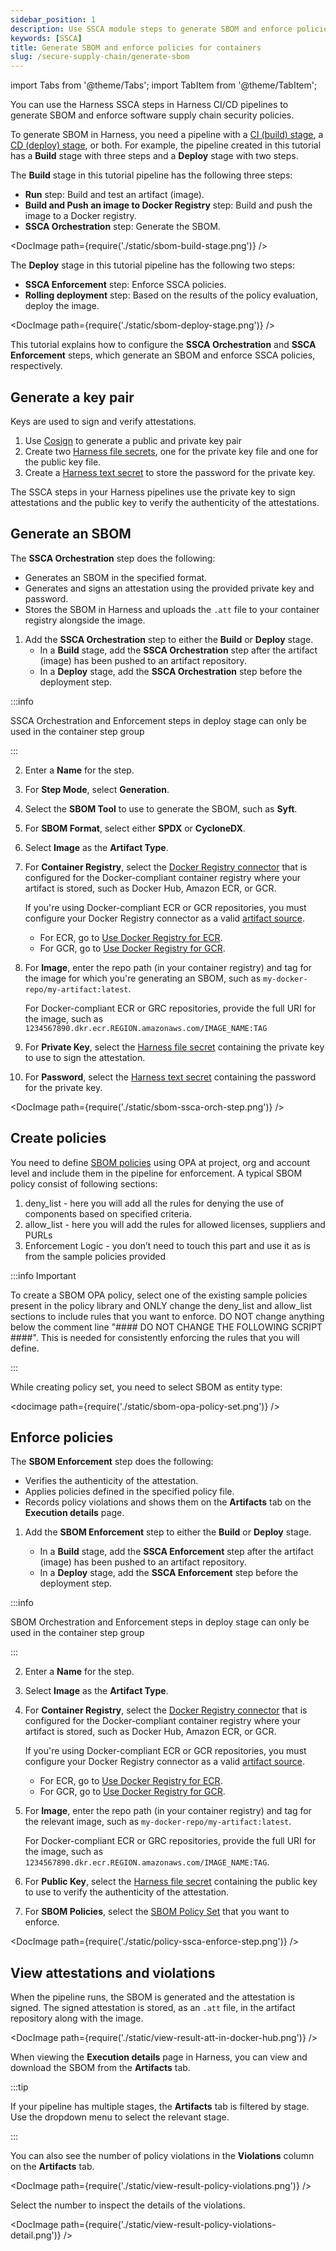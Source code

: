 ```yaml
---
sidebar_position: 1
description: Use SSCA module steps to generate SBOM and enforce policies in Harness pipelines.
keywords: [SSCA]
title: Generate SBOM and enforce policies for containers
slug: /secure-supply-chain/generate-sbom
---
```


import Tabs from '@theme/Tabs';
import TabItem from '@theme/TabItem';

You can use the Harness SSCA steps in Harness CI/CD pipelines to generate SBOM and enforce software supply chain security policies.

To generate SBOM in Harness, you need a pipeline with a [CI (build) stage](/docs/continuous-integration/use-ci/prep-ci-pipeline-components), a [CD (deploy) stage](/docs/continuous-delivery/get-started/key-concepts#stage), or both. For example, the pipeline created in this tutorial has a **Build** stage with three steps and a **Deploy** stage with two steps.

<Tabs>
  <TabItem value="build" label="Build stage" default>

The **Build** stage in this tutorial pipeline has the following three steps:

- **Run** step: Build and test an artifact (image).
- **Build and Push an image to Docker Registry** step: Build and push the image to a Docker registry.
- **SSCA Orchestration** step: Generate the SBOM.

<!-- ![](./static/sbom-build-stage.png) -->

<DocImage path={require('./static/sbom-build-stage.png')} />

</TabItem>
  <TabItem value="deploy" label="Deploy stage">

The **Deploy** stage in this tutorial pipeline has the following two steps:

- **SSCA Enforcement** step: Enforce SSCA policies.
- **Rolling deployment** step: Based on the results of the policy evaluation, deploy the image.

<!-- ![](./static/sbom-deploy-stage.png) -->

<DocImage path={require('./static/sbom-deploy-stage.png')} />

</TabItem>
</Tabs>

This tutorial explains how to configure the **SSCA Orchestration** and **SSCA Enforcement** steps, which generate an SBOM and enforce SSCA policies, respectively.

## Generate a key pair

Keys are used to sign and verify attestations.

1. Use [Cosign](https://docs.sigstore.dev/key_management/signing_with_self-managed_keys/) to generate a public and private key pair
2. Create two [Harness file secrets](/docs/platform/secrets/add-file-secrets), one for the private key file and one for the public key file.
3. Create a [Harness text secret](/docs/platform/Secrets/add-use-text-secrets) to store the password for the private key.

The SSCA steps in your Harness pipelines use the private key to sign attestations and the public key to verify the authenticity of the attestations.

## Generate an SBOM

The **SSCA Orchestration** step does the following:

- Generates an SBOM in the specified format.
- Generates and signs an attestation using the provided private key and password.
- Stores the SBOM in Harness and uploads the `.att` file to your container registry alongside the image.

1. Add the **SSCA Orchestration** step to either the **Build** or **Deploy** stage.
   - In a **Build** stage, add the **SSCA Orchestration** step after the artifact (image) has been pushed to an artifact repository.
   - In a **Deploy** stage, add the **SSCA Orchestration** step before the deployment step.

:::info

SSCA Orchestration and Enforcement steps in deploy stage can only be used in the container step group

:::

2. Enter a **Name** for the step.
3. For **Step Mode**, select **Generation**.
4. Select the **SBOM Tool** to use to generate the SBOM, such as **Syft**.
5. For **SBOM Format**, select either **SPDX** or **CycloneDX**.
6. Select **Image** as the **Artifact Type**.
7. For **Container Registry**, select the [Docker Registry connector](/docs/platform/Connectors/Cloud-providers/ref-cloud-providers/docker-registry-connector-settings-reference) that is configured for the Docker-compliant container registry where your artifact is stored, such as Docker Hub, Amazon ECR, or GCR.

   If you're using Docker-compliant ECR or GCR repositories, you must configure your Docker Registry connector as a valid [artifact source](/docs/continuous-delivery/x-platform-cd-features/services/artifact-sources).

   - For ECR, go to [Use Docker Registry for ECR](/docs/continuous-delivery/x-platform-cd-features/services/artifact-sources#amazon-elastic-container-registry-ecr).
   - For GCR, go to [Use Docker Registry for GCR](/docs/continuous-delivery/x-platform-cd-features/services/artifact-sources#google-container-registry-gcr).

8. For **Image**, enter the repo path (in your container registry) and tag for the image for which you're generating an SBOM, such as `my-docker-repo/my-artifact:latest`.

   For Docker-compliant ECR or GRC repositories, provide the full URI for the image, such as `1234567890.dkr.ecr.REGION.amazonaws.com/IMAGE_NAME:TAG`

9. For **Private Key**, select the [Harness file secret](/docs/platform/secrets/add-file-secrets) containing the private key to use to sign the attestation.
10. For **Password**, select the [Harness text secret](/docs/platform/Secrets/add-use-text-secrets) containing the password for the private key.

<!-- ![](./static/sbom-ssca-orch-step.png) -->

<DocImage path={require('./static/sbom-ssca-orch-step.png')} />

## Create policies

You need to define [SBOM policies](/docs/software-supply-chain-assurance/ssca-policies/create-ssca-policies)  using OPA at project, org and account level and include them in the pipeline for enforcement. A typical SBOM policy consist of following sections:

1. deny_list - here you will add all the rules for denying the use of components based on specified criteria.
2. allow_list - here you will add the rules for allowed licenses, suppliers and PURLs
3. Enforcement Logic - you don’t need to touch this part and use it as is from the sample policies provided


:::info Important

To create a SBOM OPA policy, select one of the existing sample policies present in the policy library and ONLY change the deny_list and allow_list sections to include rules that you want to enforce. DO NOT change anything below the comment line "#### DO NOT CHANGE THE FOLLOWING SCRIPT ####". This is needed for consistently enforcing the rules that you will define.

:::


While creating policy set, you need to select SBOM as entity type:


<!-- ![](./static/ssca-policy-file-store.png) -->

<docimage path={require('./static/sbom-opa-policy-set.png')} />

## Enforce policies

The **SBOM Enforcement** step does the following:

- Verifies the authenticity of the attestation.
- Applies policies defined in the specified policy file.
- Records policy violations and shows them on the **Artifacts** tab on the **Execution details** page.

1. Add the **SBOM Enforcement** step to either the **Build** or **Deploy** stage.

   - In a **Build** stage, add the **SSCA Enforcement** step after the artifact (image) has been pushed to an artifact repository.
   - In a **Deploy** stage, add the **SSCA Enforcement** step before the deployment step.

:::info

SBOM Orchestration and Enforcement steps in deploy stage can only be used in the container step group

:::

2. Enter a **Name** for the step.
3. Select **Image** as the **Artifact Type**.
4. For **Container Registry**, select the [Docker Registry connector](/docs/platform/Connectors/Cloud-providers/ref-cloud-providers/docker-registry-connector-settings-reference) that is configured for the Docker-compliant container registry where your artifact is stored, such as Docker Hub, Amazon ECR, or GCR.

   If you're using Docker-compliant ECR or GCR repositories, you must configure your Docker Registry connector as a valid [artifact source](/docs/continuous-delivery/x-platform-cd-features/services/artifact-sources).

   - For ECR, go to [Use Docker Registry for ECR](/docs/continuous-delivery/x-platform-cd-features/services/artifact-sources#amazon-elastic-container-registry-ecr).
   - For GCR, go to [Use Docker Registry for GCR](/docs/continuous-delivery/x-platform-cd-features/services/artifact-sources#google-container-registry-gcr).

5. For **Image**, enter the repo path (in your container registry) and tag for the relevant image, such as `my-docker-repo/my-artifact:latest`.

   For Docker-compliant ECR or GRC repositories, provide the full URI for the image, such as `1234567890.dkr.ecr.REGION.amazonaws.com/IMAGE_NAME:TAG`.

6. For **Public Key**, select the [Harness file secret](/docs/platform/secrets/add-file-secrets) containing the public key to use to verify the authenticity of the attestation.
7. For **SBOM Policies**, select the [SBOM Policy Set](#create-policies) that you want to enforce.

<!-- ![](./static/policy-ssca-enforce-step.png) -->

<DocImage path={require('./static/policy-ssca-enforce-step.png')} />

## View attestations and violations

When the pipeline runs, the SBOM is generated and the attestation is signed. The signed attestation is stored, as an `.att` file, in the artifact repository along with the image.

<!-- ![](./static/view-result-att-in-docker-hub.png) -->

<DocImage path={require('./static/view-result-att-in-docker-hub.png')} />

When viewing the **Execution details** page in Harness, you can view and download the SBOM from the **Artifacts** tab.

:::tip

If your pipeline has multiple stages, the **Artifacts** tab is filtered by stage. Use the dropdown menu to select the relevant stage.

:::

You can also see the number of policy violations in the **Violations** column on the **Artifacts** tab.

<!-- ![](./static/view-result-policy-violations.png) -->

<DocImage path={require('./static/view-result-policy-violations.png')} />

Select the number to inspect the details of the violations.

<!-- ![](./static/view-result-policy-violations-detail.png) -->

<DocImage path={require('./static/view-result-policy-violations-detail.png')} />
